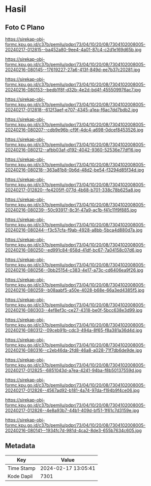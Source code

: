 # Hasil

## Foto C Plano

https://sirekap-obj-formc.kpu.go.id/c37b/pemilu/pdpr/73/04/10/20/08/7304102008005-20240217-012815--ba452a80-9ee4-4a01-87c4-c2d1e169d65b.jpg

https://sirekap-obj-formc.kpu.go.id/c37b/pemilu/pdpr/73/04/10/20/08/7304102008005-20240216-080145--17619227-27a6-413f-849d-ee7b37c20281.jpg

https://sirekap-obj-formc.kpu.go.id/c37b/pemilu/pdpr/73/04/10/20/08/7304102008005-20240216-080153--bedb1f8f-d32b-4e2d-bd4f-455509976ac7.jpg

https://sirekap-obj-formc.kpu.go.id/c37b/pemilu/pdpr/73/04/10/20/08/7304102008005-20240217-012818--612f3aef-e707-4345-a1ea-f6ac7dd7bdb2.jpg

https://sirekap-obj-formc.kpu.go.id/c37b/pemilu/pdpr/73/04/10/20/08/7304102008005-20240216-080207--cdb9e96b-cf9f-4dc4-a698-0dcef8453526.jpg

https://sirekap-obj-formc.kpu.go.id/c37b/pemilu/pdpr/73/04/10/20/08/7304102008005-20240216-080212--afbb03af-d192-4042-9360-52536e77df16.jpg

https://sirekap-obj-formc.kpu.go.id/c37b/pemilu/pdpr/73/04/10/20/08/7304102008005-20240216-080218--363a81b8-0b6d-48d2-be54-f3294d85f34d.jpg

https://sirekap-obj-formc.kpu.go.id/c37b/pemilu/pdpr/73/04/10/20/08/7304102008005-20240217-012820--fe4205ff-077d-4b68-b701-338c78b625a8.jpg

https://sirekap-obj-formc.kpu.go.id/c37b/pemilu/pdpr/73/04/10/20/08/7304102008005-20240216-080239--50c93917-8c3f-47a9-ac1b-f41c11f9f885.jpg

https://sirekap-obj-formc.kpu.go.id/c37b/pemilu/pdpr/73/04/10/20/08/7304102008005-20240216-080244--f3c57cfa-f9ab-4928-a8bb-5bca4d880d7a.jpg

https://sirekap-obj-formc.kpu.go.id/c37b/pemilu/pdpr/73/04/10/20/08/7304102008005-20240216-080250--ed991c84-658d-41df-bc67-7a04158c07d6.jpg

https://sirekap-obj-formc.kpu.go.id/c37b/pemilu/pdpr/73/04/10/20/08/7304102008005-20240216-080256--0bb25154-c383-4e17-a73c-cd6406ea9f26.jpg

https://sirekap-obj-formc.kpu.go.id/c37b/pemilu/pdpr/73/04/10/20/08/7304102008005-20240216-080259--b08aabf5-a50e-4028-b68e-66a3ed4385f5.jpg

https://sirekap-obj-formc.kpu.go.id/c37b/pemilu/pdpr/73/04/10/20/08/7304102008005-20240216-080303--4ef8ef3c-ce27-4318-be0f-5bcc638e3d99.jpg

https://sirekap-obj-formc.kpu.go.id/c37b/pemilu/pdpr/73/04/10/20/08/7304102008005-20240216-080312--09ceb91b-cdc3-494a-8f65-f8a381a36d4d.jpg

https://sirekap-obj-formc.kpu.go.id/c37b/pemilu/pdpr/73/04/10/20/08/7304102008005-20240216-080316--c2eb46da-2fd8-46a8-a028-71f7db6de9de.jpg

https://sirekap-obj-formc.kpu.go.id/c37b/pemilu/pdpr/73/04/10/20/08/7304102008005-20240217-012825--6851043d-a7ea-4241-94ba-f8b50137559d.jpg

https://sirekap-obj-formc.kpu.go.id/c37b/pemilu/pdpr/73/04/10/20/08/7304102008005-20240217-012826--4567ad92-b181-4a74-97da-f194b9f4ce06.jpg

https://sirekap-obj-formc.kpu.go.id/c37b/pemilu/pdpr/73/04/10/20/08/7304102008005-20240217-012826--4e8a93b7-44b1-409d-bf51-1f61c7d3159e.jpg

https://sirekap-obj-formc.kpu.go.id/c37b/pemilu/pdpr/73/04/10/20/08/7304102008005-20240216-080141--1934fc7d-981d-4ca2-8de3-655b7634c605.jpg


## Metadata

| Key        | Value               |
| ---------- | ------------------- |
| Time Stamp | 2024-02-17 13:05:41 |
| Kode Dapil | 7301                |



